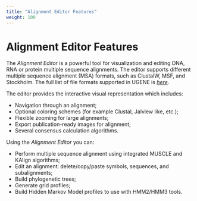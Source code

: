 ```yaml
---
title: "Alignment Editor Features"
weight: 100
---
```



# Alignment Editor Features

The _Alignment Editor_ is a powerful tool for visualization and editing DNA, RNA or protein multiple sequence alignments. The editor supports different multiple sequence alignment (MSA) formats, such as ClustalW, MSF, and Stockholm. The full list of file formats supported in UGENE is [_here_](Appendix-A.supported-file-formats.md).

The editor provides the interactive visual representation which includes:

*   Navigation through an alignment;
*   Optional coloring schemes (for example Clustal, Jalview like, etc.);
*   Flexible zooming for large alignments;
*   Export publication-ready images for alignment;
*   Several consensus calculation algorithms.

Using the _Alignment Editor_ you can:

*   Perform multiple sequence alignment using integrated MUSCLE and KAlign algorithms;
*   Edit an alignment: delete/copy/paste symbols, sequences, and subalignments;
*   Build phylogenetic trees;
*   Generate grid profiles;
*   Build Hidden Markov Model profiles to use with HMM2/HMM3 tools.
